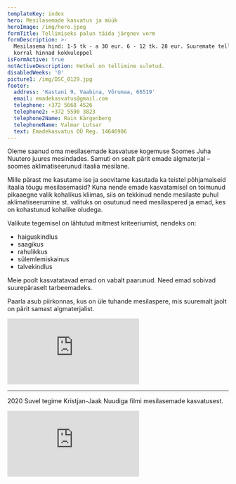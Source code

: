 ```yaml
---
templateKey: index
hero: Mesilasemade kasvatus ja müük
heroImage: /img/hero.jpeg
formTitle: Tellimiseks palun täida järgnev vorm
formDescription: >-
  Mesilasema hind: 1-5 tk - a 30 eur. 6 - 12 tk. 28 eur. Suuremate tellimuste
  korral hinnad kokkuleppel
isFormActive: true
notActiveDescription: Hetkel on tellimine suletud.
disabledWeeks: '0'
picture1: /img/DSC_0129.jpg
footer:
  address: 'Kastani 9, Vaabina, Võrumaa, 66519'
  email: emadekasvatus@gmail.com
  telephone: +372 5668 4526
  telephone2: +372 5590 3823
  telephone2Name: Rain Kärgenberg
  telephoneName: Valmar Lutsar
  text: Emadekasvatus OÜ Reg. 14646906
---
```

Oleme saanud oma mesilasemade kasvatuse kogemuse Soomes Juha Nuutero juures mesindades. Samuti on sealt pärit emade algmaterjal – soomes aklimatiseerunud itaalia mesilane.

Mille pärast me kasutame ise ja soovitame kasutada ka teistel põhjamaiseid itaalia tõugu mesilasemasid? Kuna nende emade kasvatamisel on toimunud pikaaegne valik kohalikus kliimas, siis on tekkinud nende mesilaste puhul aklimatiseerumine st. valituks on osutunud need mesilaspered ja emad, kes on kohastunud kohalike oludega.  

Valikute tegemisel on lähtutud mitmest kriteeriumist, nendeks on:

* haiguskindlus
* saagikus
* rahulikkus
* sülemlemiskainus
* talvekindlus

Meie poolt kasvatatavad emad on vabalt paarunud. Need emad sobivad suurepäraselt tarbeemadeks.

Paarla asub piirkonnas, kus on üle tuhande mesilaspere, mis suuremalt jaolt on pärit samast algmaterjalist.

<iframe src="https://www.facebook.com/plugins/video.php?href=https%3A%2F%2Fwww.facebook.com%2Fwatch%2F%3Fv%3D710852353388353%26extid%3DNS-UNK-UNK-UNK-AN_GK0T-GK1C%26mibextid%3D2Rb1fB%26ref%3Dsharing&show_text=false" style="border:none;overflow:hidden" scrolling="no" frameborder="0" allowfullscreen="true" allow="autoplay; clipboard-write; encrypted-media; picture-in-picture; web-share" allowFullScreen="true"></iframe>

---

2020 Suvel tegime Kristjan-Jaak Nuudiga filmi mesilasemade kasvatusest.

<iframe src="https://www.youtube.com/embed/QHZAQwubppc" title="YouTube video player" frameborder="0" allow="accelerometer; autoplay; clipboard-write; encrypted-media; gyroscope; picture-in-picture" allowfullscreen></iframe>
